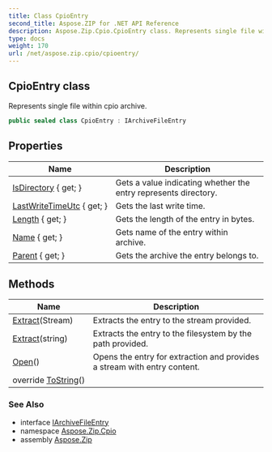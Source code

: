 ```yaml
---
title: Class CpioEntry
second_title: Aspose.ZIP for .NET API Reference
description: Aspose.Zip.Cpio.CpioEntry class. Represents single file within cpio archive
type: docs
weight: 170
url: /net/aspose.zip.cpio/cpioentry/
---
```

## CpioEntry class

Represents single file within cpio archive.

```csharp
public sealed class CpioEntry : IArchiveFileEntry
```

## Properties

| Name | Description |
| --- | --- |
| [IsDirectory](../../aspose.zip.cpio/cpioentry/isdirectory/) { get; } | Gets a value indicating whether the entry represents directory. |
| [LastWriteTimeUtc](../../aspose.zip.cpio/cpioentry/lastwritetimeutc/) { get; } | Gets the last write time. |
| [Length](../../aspose.zip.cpio/cpioentry/length/) { get; } | Gets the length of the entry in bytes. |
| [Name](../../aspose.zip.cpio/cpioentry/name/) { get; } | Gets name of the entry within archive. |
| [Parent](../../aspose.zip.cpio/cpioentry/parent/) { get; } | Gets the archive the entry belongs to. |

## Methods

| Name | Description |
| --- | --- |
| [Extract](../../aspose.zip.cpio/cpioentry/extract/#extract_1)(Stream) | Extracts the entry to the stream provided. |
| [Extract](../../aspose.zip.cpio/cpioentry/extract/#extract)(string) | Extracts the entry to the filesystem by the path provided. |
| [Open](../../aspose.zip.cpio/cpioentry/open/)() | Opens the entry for extraction and provides a stream with entry content. |
| override [ToString](../../aspose.zip.cpio/cpioentry/tostring/)() |  |

### See Also

* interface [IArchiveFileEntry](../../aspose.zip/iarchivefileentry/)
* namespace [Aspose.Zip.Cpio](../../aspose.zip.cpio/)
* assembly [Aspose.Zip](../../)



